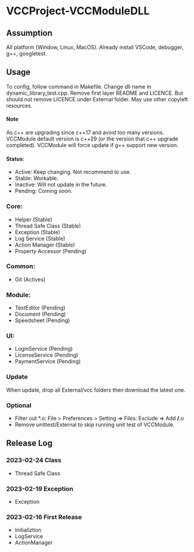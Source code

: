 # VCCProject-VCCModuleDLL


## Assumption
All platform (Window, Linux, MacOS).
Already install VSCode, debugger, g++, googletest.

## Usage
To config, follow command in Makefile.
Change dll name in dynamic_library_test.cpp.
Remove first layer README and LICENCE. But should not remove LICENCE under External folder. May use other copyleft resources.

#### Note
As c++ are upgrading since c++17 and avoid too many versions. VCCModule default version is c++29 (or the version that c++ upgrade completed). VCCModule will force update if g++ support new version.

#### Status:
-	Active: Keep changing. Not recommend to use.
-	Stable: Workable.
-	Inactive: Will not update in the future.
-	Pending: Coming soon.

### Core:
-	Helper (Stable)
-	Thread Safe Class (Stable)
-	Exception (Stable)
-	Log Service (Stable)
-	Action Manager (Stable)
-	Property Accessor (Pending)
### Common:
-   Git (Actives)
### Module:
-	TextEditor (Pending)
-	Document (Pending)
-	Speedsheet (Pending)
### UI:
-	LoginService (Pending)
-	LicenseService (Pending)
-	PaymentService (Pending)

### Update
When update, drop all External/vcc folders then download the latest one.

### Optional
-	Filter out *.o: File > Preferences > Setting => Files: Exclude => Add **/**.o
-	Remove unittest/External to skip running unit test of VCCModule.

## Release Log

### 2023-02-24 Class
-	Thread Safe Class

### 2023-02-19 Exception
-	Exception

### 2023-02-16 First Release
-	Initializtion
-	LogService
-	ActionManager
